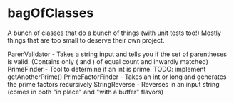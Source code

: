 # bagOfClasses
A bunch of classes that do a bunch of things (with unit tests too!) Mostly things that are too small to deserve their own project. 



ParenValidator - Takes a string input and tells you if the set of parentheses is valid. (Contains only ( and ) of equal count and inwardly matched)
PrimeFinder - Tool to determine if an int is prime. TODO: implement getAnotherPrime()
PrimeFactorFinder - Takes an int or long and generates the prime factors recursively
StringReverse - Reverses in an input string (comes in both "in place" and "with a buffer" flavors)

